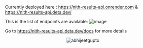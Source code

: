 Currently deployed here :
https://nith-results-api.onrender.com
 &
https://nith-results-api.deta.dev/

This is the list of endpoints are available:
![image](https://user-images.githubusercontent.com/53190754/210219607-12aa1726-6c92-46eb-b77b-0ef3e92473e8.png)

Go to https://nith-results-api.deta.dev/docs for more details
<p align="center"> <img src="https://komarev.com/ghpvc/?username=abhijeetgupto&label=Views&color=ce9927&style=flat" alt="abhijeetgupto" /> </p>
